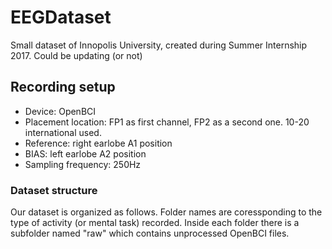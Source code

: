 # EEGDataset
Small dataset of Innopolis University, created during Summer Internship 2017. Could be updating (or not)

## Recording setup
  
  * Device: OpenBCI
  * Placement location: FP1 as first channel, FP2 as a second one. 10-20 international used.
  * Reference: right earlobe A1 position
  * BIAS: left earlobe A2 position
  * Sampling frequency: 250Hz


### Dataset structure
Our dataset is organized as follows. Folder names are coressponding to the type of activity (or mental task) recorded. 
Inside each folder there is a subfolder named "raw" which contains unprocessed OpenBCI files. 
